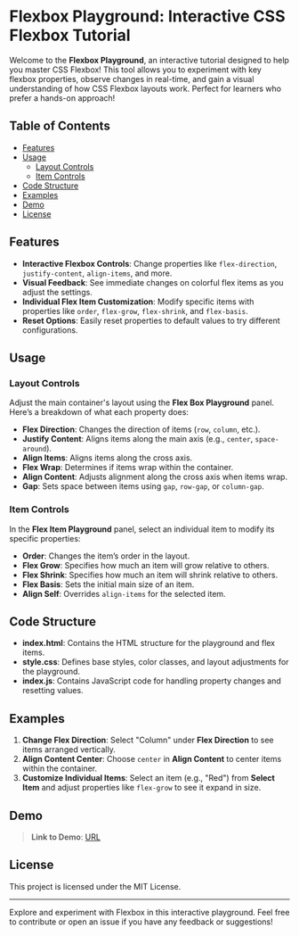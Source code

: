 # Flexbox Playground: Interactive CSS Flexbox Tutorial

Welcome to the **Flexbox Playground**, an interactive tutorial designed to help you master CSS Flexbox! This tool allows you to experiment with key flexbox properties, observe changes in real-time, and gain a visual understanding of how CSS Flexbox layouts work. Perfect for learners who prefer a hands-on approach!

## Table of Contents
- [Features](#features)
- [Usage](#usage)
  - [Layout Controls](#layout-controls)
  - [Item Controls](#item-controls)
- [Code Structure](#code-structure)
- [Examples](#examples)
- [Demo](#demo)
- [License](#license)

## Features
- **Interactive Flexbox Controls**: Change properties like `flex-direction`, `justify-content`, `align-items`, and more.
- **Visual Feedback**: See immediate changes on colorful flex items as you adjust the settings.
- **Individual Flex Item Customization**: Modify specific items with properties like `order`, `flex-grow`, `flex-shrink`, and `flex-basis`.
- **Reset Options**: Easily reset properties to default values to try different configurations.


## Usage
### Layout Controls
Adjust the main container's layout using the **Flex Box Playground** panel. Here’s a breakdown of what each property does:
- **Flex Direction**: Changes the direction of items (`row`, `column`, etc.).
- **Justify Content**: Aligns items along the main axis (e.g., `center`, `space-around`).
- **Align Items**: Aligns items along the cross axis.
- **Flex Wrap**: Determines if items wrap within the container.
- **Align Content**: Adjusts alignment along the cross axis when items wrap.
- **Gap**: Sets space between items using `gap`, `row-gap`, or `column-gap`.

### Item Controls
In the **Flex Item Playground** panel, select an individual item to modify its specific properties:
- **Order**: Changes the item’s order in the layout.
- **Flex Grow**: Specifies how much an item will grow relative to others.
- **Flex Shrink**: Specifies how much an item will shrink relative to others.
- **Flex Basis**: Sets the initial main size of an item.
- **Align Self**: Overrides `align-items` for the selected item.

## Code Structure
- **index.html**: Contains the HTML structure for the playground and flex items.
- **style.css**: Defines base styles, color classes, and layout adjustments for the playground.
- **index.js**: Contains JavaScript code for handling property changes and resetting values.

## Examples
1. **Change Flex Direction**: Select "Column" under **Flex Direction** to see items arranged vertically.
2. **Align Content Center**: Choose `center` in **Align Content** to center items within the container.
3. **Customize Individual Items**: Select an item (e.g., "Red") from **Select Item** and adjust properties like `flex-grow` to see it expand in size.


## Demo
> **Link to Demo**: [URL](https://ujjwalgarai.github.io/interactive-flex-box-playground/) 

## License
This project is licensed under the MIT License.

---

Explore and experiment with Flexbox in this interactive playground. Feel free to contribute or open an issue if you have any feedback or suggestions!
